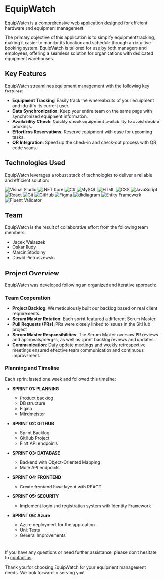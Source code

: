 # EquipWatch

EquipWatch is a comprehensive web application designed for efficient hardware and equipment management.

<!-- ![EquipWatch Logo](insert_url_to_logo_here) -->

The primary objective of this application is to simplify equipment tracking, making it easier to monitor its location and schedule through an intuitive booking system. EquipWatch is tailored for use by both managers and employees, offering a seamless solution for organizations with dedicated equipment warehouses.

## Key Features

EquipWatch streamlines equipment management with the following key features:

- **Equipment Tracking**: Easily track the whereabouts of your equipment and identify its current user.
- **Data Synchronization**: Keep your entire team on the same page with synchronized equipment information.
- **Availability Check**: Quickly check equipment availability to avoid double bookings.
- **Effortless Reservations**: Reserve equipment with ease for upcoming tasks.
- **QR Integration**: Speed up the check-in and check-out process with QR code scans.

## Technologies Used

EquipWatch leverages a robust stack of technologies to deliver a reliable and efficient solution:

![Visual Studio](https://img.shields.io/badge/Visual%20Studio-5C2D91.svg?style=for-the-badge&logo=visual-studio&logoColor=white)
![.NET Core](https://img.shields.io/badge/.NET%20Core-5C2D91?style=for-the-badge&logo=.net&logoColor=white)
![C#](https://img.shields.io/badge/C%23-5C2D91?style=for-the-badge&logo=c-sharp&logoColor=white)
![MySQL](https://img.shields.io/badge/MySQL-4479A1?style=for-the-badge&logo=mysql&logoColor=white)
![HTML](https://img.shields.io/badge/HTML-E34F26?style=for-the-badge&logo=html5&logoColor=white)
![CSS](https://img.shields.io/badge/CSS-1572B6?style=for-the-badge&logo=css3&logoColor=white)
![JavaScript](https://img.shields.io/badge/JavaScript-F7DF1E?style=for-the-badge&logo=javascript&logoColor=black)
![React](https://img.shields.io/badge/React-61DAFB?style=for-the-badge&logo=react&logoColor=white)
![Git](https://img.shields.io/badge/Git-F05032?style=for-the-badge&logo=git&logoColor=white)
![GitHub](https://img.shields.io/badge/GitHub-181717?style=for-the-badge&logo=github&logoColor=white)
![Figma](https://img.shields.io/badge/Figma-F24E1E?style=for-the-badge&logo=figma&logoColor=white)
![dbdiagram](https://img.shields.io/badge/dbdiagram-005F9E?style=for-the-badge&logo=dbdiagram&logoColor=white)
![Entity Framework](https://img.shields.io/badge/Entity%20Framework-512BD4?style=for-the-badge&logo=.net&logoColor=white)
![Fluent Validator](https://img.shields.io/badge/Fluent%20Validator-00BFFF?style=for-the-badge&logo=swift&logoColor=white)

## Team

EquipWatch is the result of collaborative effort from the following team members:

- Jacek Walaszek
- Oskar Rudy
- Marcin Stodolny
- Dawid Pietruszewski

## Project Overview

EquipWatch was developed following an organized and iterative approach:

### Team Cooperation

- **Project Backlog**: We meticulously built our backlog based on real client requirements.
- **Scrum Master Rotation**: Each sprint featured a different Scrum Master.
- **Pull Requests (PRs)**: PRs were closely linked to issues in the GitHub project.
- **Scrum Master Responsibilities**: The Scrum Master oversaw PR reviews and approvals/merges, as well as sprint backlog reviews and updates.
- **Communication**: Daily update meetings and weekly retrospective meetings ensured effective team communication and continuous improvement.

### Planning and Timeline

Each sprint lasted one week and followed this timeline:

- **SPRINT 01: PLANNING**
  - Product backlog
  - DB structure
  - Figma
  - Mindmeister

- **SPRINT 02: GITHUB**
  - Sprint Backlog
  - GitHub Project
  - First API endpoints

- **SPRINT 03: DATABASE**
  - Backend with Object-Oriented Mapping
  - More API endpoints

- **SPRINT 04: FRONTEND**
  - Create frontend base layout with REACT

- **SPRINT 05: SECURITY**
  - Implement login and registration system with Identity Framework

- **SPRINT 06: Azure**
  - Azure deployment for the application
  - Unit Tests
  - General Improvements
<!--
## Getting Started

You can access the EquipWatch application publicly at [insert_url_here]. Get started today and experience hassle-free equipment management.
-->
#
If you have any questions or need further assistance, please don't hesitate to [contact us](mailto:marcin.stodolny@o2.pl).

Thank you for choosing EquipWatch for your equipment management needs. We look forward to serving you!
